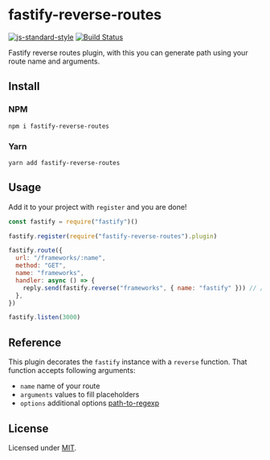 # fastify-reverse-routes

[![js-standard-style](https://img.shields.io/badge/code%20style-standard-brightgreen.svg?style=flat)](http://standardjs.com/) [![Build Status](https://travis-ci.org/dimonnwc3/fastify-reverse-routes.svg?branch=master)](https://travis-ci.org/dimonnwc3/fastify-reverse-routes)

Fastify reverse routes plugin, with this you can generate path using your route name and arguments.

## Install

### NPM

```
npm i fastify-reverse-routes
```

### Yarn

```
yarn add fastify-reverse-routes
```

## Usage

Add it to your project with `register` and you are done!

```js
const fastify = require("fastify")()

fastify.register(require("fastify-reverse-routes").plugin)

fastify.route({
  url: "/frameworks/:name",
  method: "GET",
  name: "frameworks",
  handler: async () => {
    reply.send(fastify.reverse("frameworks", { name: "fastify" })) // /frameworks/fastify
  },
})

fastify.listen(3000)
```

## Reference

This plugin decorates the `fastify` instance with a `reverse` function. That function accepts
following arguments:

- `name` name of your route
- `arguments` values to fill placeholders
- `options` additional options [path-to-regexp](https://github.com/pillarjs/path-to-regexp#compile-reverse-path-to-regexp)

## License

Licensed under [MIT](./LICENSE).
